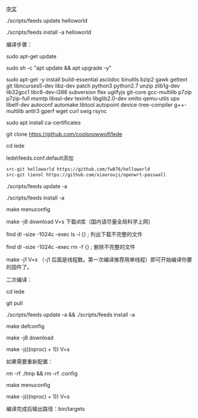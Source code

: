 [中文](https://p3terx.com/archives/build-openwrt-with-github-actions.html)

./scripts/feeds update helloworld 

./scripts/feeds install -a helloworld

编译步骤：

sudo apt-get update

sudo sh -c "apt update && apt upgrade -y"

sudo apt-get -y install build-essential asciidoc binutils bzip2 gawk gettext git libncurses5-dev libz-dev patch python3 python2.7 unzip zlib1g-dev lib32gcc1 libc6-dev-i386 subversion flex uglifyjs git-core gcc-multilib p7zip p7zip-full msmtp libssl-dev texinfo libglib2.0-dev xmlto qemu-utils upx libelf-dev autoconf automake libtool autopoint device-tree-compiler g++-multilib antlr3 gperf wget curl swig rsync

sudo apt install ca-certificates

git clone https://github.com/coolsnowwolf/lede

cd lede

lede\feeds.conf.default添加
```bash
src-git helloworld https://github.com/fw876/helloworld
src-git lienol https://github.com/xiaorouji/openwrt-passwall
```

./scripts/feeds update -a

./scripts/feeds install -a

make menuconfig

make -j8 download V=s 下载dl库（国内请尽量全局科学上网）

find dl -size -1024c -exec ls -l {} \;  列出下载不完整的文件

find dl -size -1024c -exec rm -f {} \;  删除不完整的文件

make -j1 V=s （-j1 后面是线程数。第一次编译推荐用单线程）即可开始编译你要的固件了。

二次编译：

cd lede

git pull

./scripts/feeds update -a && ./scripts/feeds install -a

make defconfig

make -j8 download

make -j$(($(nproc) + 1)) V=s

如果需要重新配置：

rm -rf ./tmp && rm -rf .config

make menuconfig

make -j$(($(nproc) + 1)) V=s

编译完成后输出路径：bin/targets
